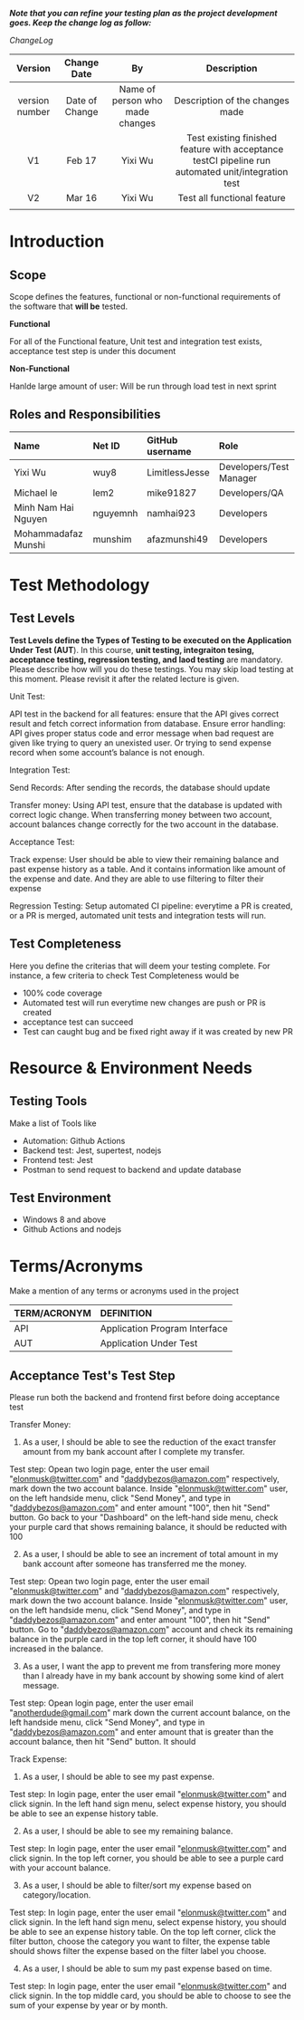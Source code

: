 ***Note that you can refine your testing plan as the project development goes. Keep the change log as follow:***

*ChangeLog*


|**Version** |**Change Date**|**By**|**Description**|
| :-: | :-: | :-: | :-: |
|version number|Date of Change|Name of person who made changes|Description of the changes made|
|V1|Feb 17|Yixi Wu|Test existing finished feature with acceptance testCI pipeline run automated unit/integration test|
|V2|Mar 16|Yixi Wu|Test all functional feature|
|||||


 # **Introduction**


## **Scope**

Scope defines the features, functional or non-functional requirements of the software that **will be** tested.

**Functional**

For all of the Functional feature, Unit test and integration test exists, acceptance test step is under this document


**Non-Functional**

Hanlde large amount of user: Will be run through load test in next sprint

## **Roles and Responsibilities** 



|**Name**|**Net ID**|**GitHub username**|**Role**|
| :- | :- | :- | :- |
|Yixi Wu|wuy8|LimitlessJesse|Developers/Test Manager|
|Michael le|lem2|mike91827|Developers/QA|
|Minh Nam Hai Nguyen|nguyemnh|namhai923|Developers|
|Mohammadafaz Munshi|munshim|afazmunshi49|Developers|


 # **Test Methodology**


 ## **Test Levels**

**Test Levels define the Types of Testing to be executed on the Application Under Test (AUT**).  In this course, **unit testing, integraiton tesing, acceptance testing, regression testing, and laod testing** are mandatory. Please describe how will you do these testings. You may skip load testing at this moment. Please revisit it after the related lecture is given. 

Unit Test:

API test in the backend for all features: ensure that the API gives correct result and fetch correct information from database. Ensure error handling: API gives proper status code and error message when bad request are given like trying to query an unexisted user.
Or trying to send expense record when some account’s balance is not enough.

Integration Test:

Send Records: After sending the records, the database should update

Transfer money:  Using API test, ensure that the database is updated with correct logic change. When transferring money between two account, account balances change correctly for the two account in the database.

Acceptance Test:

Track expense: User should be able to view their remaining balance and past expense history as a table. And it contains information like amount of the expense and date. And they are able to use filtering to filter their expense

Regression Testing:
Setup automated CI pipeline: everytime a PR is created, or a PR is merged, automated  unit tests and integration tests will run.
## **Test Completeness**
Here you define the criterias that will deem your testing complete. For instance, a few criteria to check Test Completeness would be

- 100% code coverage
- Automated test will run everytime new changes are push or PR is created
- acceptance test can succeed
- Test can caught bug and be fixed right away if it was created by new PR


# **Resource & Environment Needs**

 ## **Testing Tools**

Make a list of Tools like

- Automation: Github Actions
- Backend test: Jest, supertest, nodejs
- Frontend test: Jest
- Postman to send request to backend and update database


 ## **Test Environment**
- Windows 8 and above
- Github Actions and nodejs


# **Terms/Acronyms** 
Make a mention of any terms or acronyms used in the project


|**TERM/ACRONYM**|**DEFINITION**|
| :- | :- |
|API|Application Program Interface|
|AUT|Application Under Test|

## **Acceptance Test's Test Step**
Please run both the backend and frontend first before doing acceptance test

Transfer Money:
1. As a user, I should be able to see the reduction of the exact transfer amount from my bank account after I complete my transfer. 

Test step: Opean two login page, enter the user email "elonmusk@twitter.com" and "daddybezos@amazon.com" respectively, mark down the two account balance. Inside "elonmusk@twitter.com" user, on the left handside menu, click "Send Money", and type in "daddybezos@amazon.com" and enter amount "100", then hit "Send" button. Go back to your "Dashboard" on the left-hand side menu, check your purple card that shows remaining balance, it should be reducted with 100

2. As a user, I should be able to see an increment of total amount in my bank account after someone has transferred me the money.

Test step: Opean two login page, enter the user email "elonmusk@twitter.com" and "daddybezos@amazon.com" respectively, mark down the two account balance. Inside "elonmusk@twitter.com" user, on the left handside menu, click "Send Money", and type in "daddybezos@amazon.com" and enter amount "100", then hit "Send" button. Go to "daddybezos@amazon.com" account and check its remaining balance in the purple card in the top left corner, it should have 100 increased in the balance.

3. As a user, I want the app to prevent me from transfering more money than I already have in my bank account by showing some kind of alert message.

Test step: Opean login page, enter the user email "anotherdude@gmail.com" mark down the current account balance, on the left handside menu, click "Send Money", and type in "daddybezos@amazon.com" and enter amount that is greater than the account balance, then hit "Send" button. It should 


Track Expense:
1. As a user, I should be able to see my past expense.

Test step: In login page, enter the user email "elonmusk@twitter.com" and click signin. In the left hand sign menu, select expense history, you should be able to see an expense history table.

2. As a user, I should be able to see my remaining balance.

Test step: In login page, enter the user email "elonmusk@twitter.com" and click signin. In the top left corner, you should be able to see a purple card with your account balance.

3. As a user, I should be able to filter/sort my expense based on category/location.

Test step: In login page, enter the user email "elonmusk@twitter.com" and click signin. In the left hand sign menu, select expense history, you should be able to see an expense history table. On the top left corner, click the filter button, choose the category you want to filter, the expense table should shows filter the expense based on the filter label you choose.

4. As a user, I should be able to sum my past expense based on time.

Test step: In login page, enter the user email "elonmusk@twitter.com" and click signin. In the top middle card, you should be able to choose to see the sum of your expense by year or by month.